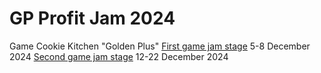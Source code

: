 # GP Profit Jam 2024
Game Cookie Kitchen "Golden Plus"
[First game jam stage](https://x2shadow2.itch.io/goldenpluskitchen) 5-8 December 2024
[Second game jam stage](https://games.pikabu.ru/game/pechenya-kuhnya-zolotoi-plyus) 12-22 December 2024
